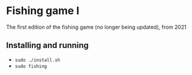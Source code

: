 # Fishing game I
The first edition of the fishing game (no longer being updated), from 2021

## Installing and running
- `sudo ./install.sh`
- `sudo fishing`
